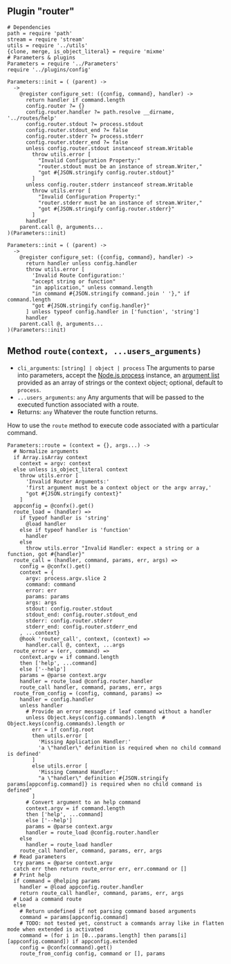 
## Plugin "router"

    # Dependencies
    path = require 'path'
    stream = require 'stream'
    utils = require '../utils'
    {clone, merge, is_object_literal} = require 'mixme'
    # Parameters & plugins
    Parameters = require '../Parameters'
    require '../plugins/config'

    Parameters::init = ( (parent) ->
      ->
        @register configure_set: ({config, command}, handler) ->
          return handler if command.length
          config.router ?= {}
          config.router.handler ?= path.resolve __dirname, '../routes/help'
          config.router.stdout ?= process.stdout
          config.router.stdout_end ?= false
          config.router.stderr ?= process.stderr
          config.router.stderr_end ?= false
          unless config.router.stdout instanceof stream.Writable
            throw utils.error [
              "Invalid Configuration Property:"
              "router.stdout must be an instance of stream.Writer,"
              "got #{JSON.stringify config.router.stdout}"
            ]
          unless config.router.stderr instanceof stream.Writable
            throw utils.error [
              "Invalid Configuration Property:"
              "router.stderr must be an instance of stream.Writer,"
              "got #{JSON.stringify config.router.stderr}"
            ]
          handler
        parent.call @, arguments...
    )(Parameters::init)
    
    Parameters::init = ( (parent) ->
      ->
        @register configure_set: ({config, command}, handler) ->
          return handler unless config.handler
          throw utils.error [
            'Invalid Route Configuration:'
            "accept string or function"
            "in application," unless command.length
            "in command #{JSON.stringify command.join ' '}," if command.length
            "got #{JSON.stringify config.handler}"
          ] unless typeof config.handler in ['function', 'string']
          handler
        parent.call @, arguments...
    )(Parameters::init)
    
## Method `route(context, ...users_arguments)`

* `cli_arguments`: `[string] | object | process` The arguments to parse into parameters, accept the [Node.js process](https://nodejs.org/api/process.html) instance, an [argument list](https://nodejs.org/api/process.html#process_process_argv) provided as an array of strings or the context object; optional, default to `process`.
* `...users_arguments`: `any` Any arguments that will be passed to the executed function associated with a route.
* Returns: `any` Whatever the route function returns.

How to use the `route` method to execute code associated with a particular command.

    Parameters::route = (context = {}, args...) ->
      # Normalize arguments
      if Array.isArray context
        context = argv: context
      else unless is_object_literal context
        throw utils.error [
          'Invalid Router Arguments:'
          'first argument must be a context object or the argv array,'
          "got #{JSON.stringify context}"
        ]
      appconfig = @confx().get()
      route_load = (handler) =>
        if typeof handler is 'string'
          @load handler
        else if typeof handler is 'function'
          handler
        else
          throw utils.error "Invalid Handler: expect a string or a function, got #{handler}"
      route_call = (handler, command, params, err, args) =>
        config = @confx().get()
        context = {
          argv: process.argv.slice 2
          command: command
          error: err
          params: params
          args: args
          stdout: config.router.stdout
          stdout_end: config.router.stdout_end
          stderr: config.router.stderr
          stderr_end: config.router.stderr_end
        , ...context}
        @hook 'router_call', context, (context) =>
          handler.call @, context, ...args
      route_error = (err, command) =>
        context.argv = if command.length
        then ['help', ...command]
        else ['--help']
        params = @parse context.argv
        handler = route_load @config.router.handler
        route_call handler, command, params, err, args
      route_from_config = (config, command, params) =>
        handler = config.handler
        unless handler
          # Provide an error message if leaf command without a handler
          unless Object.keys(config.commands).length  # Object.keys(config.commands).length or
            err = if config.root
            then utils.error [
              'Missing Application Handler:'
              'a \"handler\" definition is required when no child command is defined'
            ]
            else utils.error [
              'Missing Command Handler:'
              "a \"handler\" definition #{JSON.stringify params[appconfig.command]} is required when no child command is defined"
            ]
          # Convert argument to an help command
          context.argv = if command.length
          then ['help', ...command]
          else ['--help']
          params = @parse context.argv
          handler = route_load @config.router.handler
        else
          handler = route_load handler
        route_call handler, command, params, err, args
      # Read parameters
      try params = @parse context.argv
      catch err then return route_error err, err.command or []
      # Print help
      if command = @helping params
        handler = @load appconfig.router.handler
        return route_call handler, command, params, err, args
      # Load a command route
      else
        # Return undefined if not parsing command based arguments
        command = params[appconfig.command]
        # TODO: not tested yet, construct a commands array like in flatten mode when extended is activated
        command = (for i in [0...params.length] then params[i][appconfig.command]) if appconfig.extended
        config = @confx(command).get()
        route_from_config config, command or [], params
